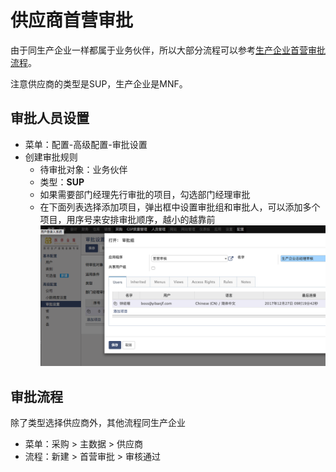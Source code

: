 # 供应商首营审批
由于同生产企业一样都属于业务伙伴，所以大部分流程可以参考[生产企业首营审批流程](factory_check.md)。

注意供应商的类型是SUP，生产企业是MNF。

## 审批人员设置
* 菜单：配置-高级配置-审批设置
* 创建审批规则
  * 待审批对象：业务伙伴
  * 类型：**SUP**
  * 如果需要部门经理先行审批的项目，勾选部门经理审批
  * 在下面列表选择添加项目，弹出框中设置审批组和审批人，可以添加多个项目，用序号来安排审批顺序，越小的越靠前
  ![](factory_setting.png)
  
## 审批流程
除了类型选择供应商外，其他流程同生产企业

* 菜单：采购 > 主数据 > 供应商
* 流程：新建 > 首营审批 > 审核通过